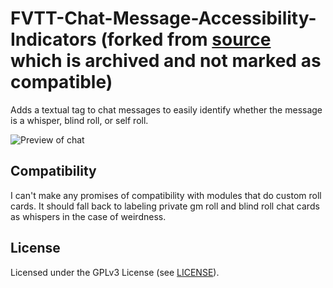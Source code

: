 # FVTT-Chat-Message-Accessibility-Indicators (forked from [source](https://github.com/schultzcole/FVTT-Chat-Message-Accessibility-Indicators) which is archived and not marked as compatible)

Adds a textual tag to chat messages to easily identify whether the message is a whisper, blind roll, or self roll.

![Preview of chat](preview.jpg)

## Compatibility

I can't make any promises of compatibility with modules that do custom roll cards. It should fall back to labeling private gm roll and blind roll chat cards as whispers in the case of weirdness.

## License

Licensed under the GPLv3 License (see [LICENSE](LICENSE)).
